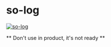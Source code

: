 # so-log
[![so-log](http://img.shields.io/npm/v/so-log.svg)](https://www.npmjs.org/package/so-log)

** Don't use in product, it's not ready **
